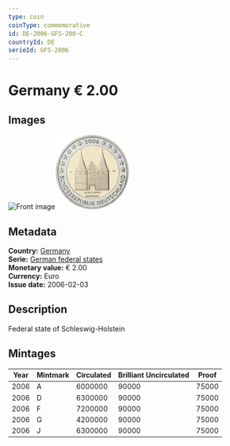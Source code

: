 ```yaml
---
type: coin
coinType: commemorative
id: DE-2006-GFS-200-C
countryId: DE
serieId: GFS-2006
---
```


# Germany € 2.00

## Images

<img src="../../Images/common-2002-200.webp" height="150" alt="Front image"><img src="Images/DE-2006-200.webp" height="150" alt="Back image">

## Metadata

**Country:** [Germany](../../Countries/Germany/index.md)\
**Serie:** [German federal states](index.md)\
**Monetary value:** € 2.00\
**Currency:** Euro\
**Issue date:** 2006-02-03

## Description

Federal state of Schleswig-Holstein

## Mintages

| Year | Mintmark | Circulated | Brilliant Uncirculated | Proof  |
| ---- | -------- | ---------- | ---------------------- | ------ |
| 2006 | A        | 6000000    | 90000                  | 75000  |
| 2006 | D        | 6300000    | 90000                  | 75000  |
| 2006 | F        | 7200000    | 90000                  | 75000  |
| 2006 | G        | 4200000    | 90000                  | 75000  |
| 2006 | J        | 6300000    | 90000                  | 75000  |
